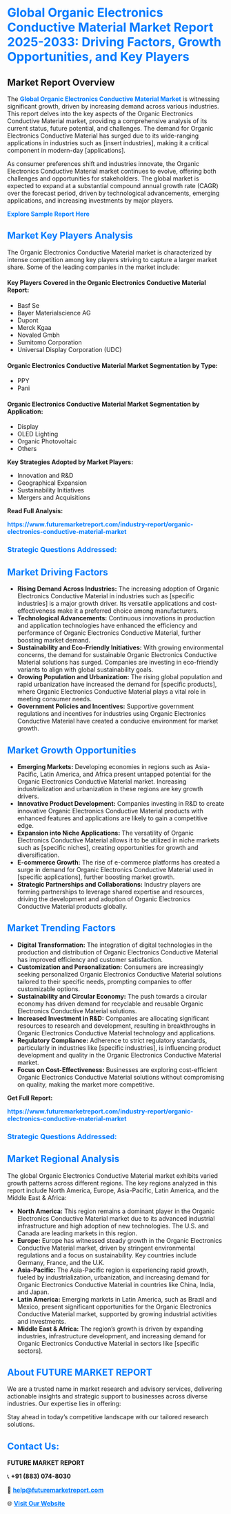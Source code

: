 <h1 style="color: #007BFF;">Global Organic Electronics Conductive Material Market Report 2025-2033: Driving Factors, Growth Opportunities, and Key Players</h1>

<section id="overview">
<h2>Market Report Overview</h2>
<p>The <a href="https://www.futuremarketreport.com/industry-report/organic-electronics-conductive-material-market" style="color: #007BFF; text-decoration: none;"><strong>Global Organic Electronics Conductive Material Market</strong></a> is witnessing significant growth, driven by increasing demand across various industries. This report delves into the key aspects of the Organic Electronics Conductive Material market, providing a comprehensive analysis of its current status, future potential, and challenges. The demand for Organic Electronics Conductive Material has surged due to its wide-ranging applications in industries such as [insert industries], making it a critical component in modern-day [applications].</p>
<p>As consumer preferences shift and industries innovate, the Organic Electronics Conductive Material market continues to evolve, offering both challenges and opportunities for stakeholders. The global market is expected to expand at a substantial compound annual growth rate (CAGR) over the forecast period, driven by technological advancements, emerging applications, and increasing investments by major players.</p>
</section>

<section id="overview">
<p><a href="https://www.futuremarketreport.com/request-sample/reportId=53182" style="color: #007BFF; text-decoration: none;"><strong>Explore Sample Report Here</strong></a></p>
</section>

<section id="key-players">
<h2 style="color: #007BFF;">Market Key Players Analysis</h2>
<p>The Organic Electronics Conductive Material market is characterized by intense competition among key players striving to capture a larger market share. Some of the leading companies in the market include:</p>
<h4>Key Players Covered in the Organic Electronics Conductive Material Report:</h4>
<ul><li>Basf Se</li><li>Bayer Materialscience AG</li><li>Dupont</li><li>Merck Kgaa</li><li>Novaled Gmbh</li><li>Sumitomo Corporation</li><li>Universal Display Corporation (UDC)</li></ul>
<h4>Organic Electronics Conductive Material Market Segmentation by Type:</h4>
<ul><li>PPY</li><li>Pani</li></ul>

<h4>Organic Electronics Conductive Material Market Segmentation by Application:</h4>
<ul><li>Display</li><li>OLED Lighting</li><li>Organic Photovoltaic</li><li>Others</li></ul>
<p><strong>Key Strategies Adopted by Market Players:</strong></p>
<ul>
<li>Innovation and R&D</li>
<li>Geographical Expansion</li>
<li>Sustainability Initiatives</li>
<li>Mergers and Acquisitions</li>
</ul>
</section>

<section>
<p><strong>Read Full Analysis: </strong></p><a href="https://www.futuremarketreport.com/industry-report/organic-electronics-conductive-material-market" style="color: #007BFF; text-decoration: none;"><strong>https://www.futuremarketreport.com/industry-report/organic-electronics-conductive-material-market</strong></a>
<h3 style="color: #007BFF;">Strategic Questions Addressed:</h3>
</section>

<section id="driving-factors">
<h2 style="color: #007BFF;">Market Driving Factors</h2>
<ul>
<li><strong>Rising Demand Across Industries:</strong> The increasing adoption of Organic Electronics Conductive Material in industries such as [specific industries] is a major growth driver. Its versatile applications and cost-effectiveness make it a preferred choice among manufacturers.</li>
<li><strong>Technological Advancements:</strong> Continuous innovations in production and application technologies have enhanced the efficiency and performance of Organic Electronics Conductive Material, further boosting market demand.</li>
<li><strong>Sustainability and Eco-Friendly Initiatives:</strong> With growing environmental concerns, the demand for sustainable Organic Electronics Conductive Material solutions has surged. Companies are investing in eco-friendly variants to align with global sustainability goals.</li>
<li><strong>Growing Population and Urbanization:</strong> The rising global population and rapid urbanization have increased the demand for [specific products], where Organic Electronics Conductive Material plays a vital role in meeting consumer needs.</li>
<li><strong>Government Policies and Incentives:</strong> Supportive government regulations and incentives for industries using Organic Electronics Conductive Material have created a conducive environment for market growth.</li>
</ul>
</section>

<section id="growth-opportunities">
<h2 style="color: #007BFF;">Market Growth Opportunities</h2>
<ul>
<li><strong>Emerging Markets:</strong> Developing economies in regions such as Asia-Pacific, Latin America, and Africa present untapped potential for the Organic Electronics Conductive Material market. Increasing industrialization and urbanization in these regions are key growth drivers.</li>
<li><strong>Innovative Product Development:</strong> Companies investing in R&D to create innovative Organic Electronics Conductive Material products with enhanced features and applications are likely to gain a competitive edge.</li>
<li><strong>Expansion into Niche Applications:</strong> The versatility of Organic Electronics Conductive Material allows it to be utilized in niche markets such as [specific niches], creating opportunities for growth and diversification.</li>
<li><strong>E-commerce Growth:</strong> The rise of e-commerce platforms has created a surge in demand for Organic Electronics Conductive Material used in [specific applications], further boosting market growth.</li>
<li><strong>Strategic Partnerships and Collaborations:</strong> Industry players are forming partnerships to leverage shared expertise and resources, driving the development and adoption of Organic Electronics Conductive Material products globally.</li>
</ul>
</section>

<section id="trending-factors">
<h2 style="color: #007BFF;">Market Trending Factors</h2>
<ul>
<li><strong>Digital Transformation:</strong> The integration of digital technologies in the production and distribution of Organic Electronics Conductive Material has improved efficiency and customer satisfaction.</li>
<li><strong>Customization and Personalization:</strong> Consumers are increasingly seeking personalized Organic Electronics Conductive Material solutions tailored to their specific needs, prompting companies to offer customizable options.</li>
<li><strong>Sustainability and Circular Economy:</strong> The push towards a circular economy has driven demand for recyclable and reusable Organic Electronics Conductive Material solutions.</li>
<li><strong>Increased Investment in R&D:</strong> Companies are allocating significant resources to research and development, resulting in breakthroughs in Organic Electronics Conductive Material technology and applications.</li>
<li><strong>Regulatory Compliance:</strong> Adherence to strict regulatory standards, particularly in industries like [specific industries], is influencing product development and quality in the Organic Electronics Conductive Material market.</li>
<li><strong>Focus on Cost-Effectiveness:</strong> Businesses are exploring cost-efficient Organic Electronics Conductive Material solutions without compromising on quality, making the market more competitive.</li>
</ul>
</section>

<section>
<p><strong>Get Full Report: </strong></p><a href="https://www.futuremarketreport.com/industry-report/organic-electronics-conductive-material-market" style="color: #007BFF; text-decoration: none;"><strong>https://www.futuremarketreport.com/industry-report/organic-electronics-conductive-material-market</strong></a>
<h3 style="color: #007BFF;">Strategic Questions Addressed:</h3>
</section>


<section id="regional-analysis">
<h2 style="color: #007BFF;">Market Regional Analysis</h2>
<p>The global Organic Electronics Conductive Material market exhibits varied growth patterns across different regions. The key regions analyzed in this report include North America, Europe, Asia-Pacific, Latin America, and the Middle East & Africa:</p>
<ul>
<li><strong>North America:</strong> This region remains a dominant player in the Organic Electronics Conductive Material market due to its advanced industrial infrastructure and high adoption of new technologies. The U.S. and Canada are leading markets in this region.</li>
<li><strong>Europe:</strong> Europe has witnessed steady growth in the Organic Electronics Conductive Material market, driven by stringent environmental regulations and a focus on sustainability. Key countries include Germany, France, and the U.K.</li>
<li><strong>Asia-Pacific:</strong> The Asia-Pacific region is experiencing rapid growth, fueled by industrialization, urbanization, and increasing demand for Organic Electronics Conductive Material in countries like China, India, and Japan.</li>
<li><strong>Latin America:</strong> Emerging markets in Latin America, such as Brazil and Mexico, present significant opportunities for the Organic Electronics Conductive Material market, supported by growing industrial activities and investments.</li>
<li><strong>Middle East & Africa:</strong> The region’s growth is driven by expanding industries, infrastructure development, and increasing demand for Organic Electronics Conductive Material in sectors like [specific sectors].</li>
</ul>
</section>

<footer>
<h2 style="color: #007BFF;">About FUTURE MARKET REPORT</h2>
<p>We are a trusted name in market research and advisory services, delivering actionable insights and strategic support to businesses across diverse industries. Our expertise lies in offering:</p>

<p>Stay ahead in today’s competitive landscape with our tailored research solutions.</p>

<h2 style="color: #007BFF;">Contact Us:</h2>
<p><strong>FUTURE MARKET REPORT</strong></p>
<p>📞 <strong>+91 (883) 074-8030</strong></p>
<p>📧 <strong><a href="mailto:help@futuremarketreport.com" style="color: #007BFF;">help@futuremarketreport.com</a></strong></p>
<p>🌐 <strong><a href="https://www.futuremarketreport.com/" style="color: #007BFF;">Visit Our Website</a></strong></p>
</footer>